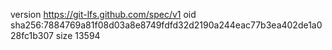 version https://git-lfs.github.com/spec/v1
oid sha256:7884769a81f08d03a8e8749fdfd32d2190a244eac77b3ea402de1a028fc1b307
size 13594

